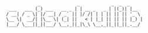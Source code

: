 	            _              _            _  _  _     
	 ___   ___ (_) ___   __ _ | | __ _   _ | |(_)| |__  
	/ __| / _ \| |/ __| / _` || |/ /| | | || || || '_ \ 
	\__ \|  __/| |\__ \| (_| ||   < | |_| || || || |_) |
	|___/ \___||_||___/ \__,_||_|\_\ \__,_||_||_||_.__/ 